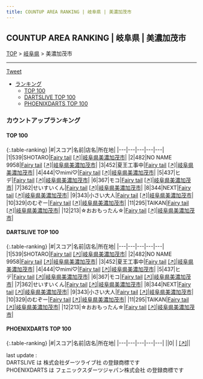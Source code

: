 ```yaml
---
title: COUNTUP AREA RANKING | 岐阜県 | 美濃加茂市
---
```

## COUNTUP AREA RANKING | 岐阜県 | 美濃加茂市

[TOP](/darts/rank/) > [岐阜県](/darts/rank/岐阜県/) > 美濃加茂市

___

<a href="https://twitter.com/share?ref_src=twsrc%5Etfw" data-text="COUNTUP AREA RANKING | 岐阜県美濃加茂市" class="twitter-share-button" data-hashtags="DARTSLIVE,PHOENIXDARTS,darts,ダーツ" data-show-count="false">Tweet</a>

* [ランキング](#カウントアップランキング)
    * [TOP 100](#top-100)
    * [DARTSLIVE TOP 100](#dartslive-top-100)
    * [PHOENIXDARTS TOP 100](#phoenixdarts-top-100)

### カウントアップランキング

#### TOP 100



{:.table-ranking}
|#|スコア|名前|店名|所在地|
|---|---|---|---|---|
|1|539|<span class="rank-name-dl">SHOTARO</span>|<a href="/darts/rank/shops/52480fe0f973f2fa58d385ea46352d8f.html">Fairy tail</a> <a href="https://search.dartslive.com/jp/shop/52480fe0f973f2fa58d385ea46352d8f">[↗]</a>|<a href="/darts/rank/岐阜県/美濃加茂市">岐阜県美濃加茂市</a>|
|2|482|<span class="rank-name-dl">NO NAME 9958</span>|<a href="/darts/rank/shops/52480fe0f973f2fa58d385ea46352d8f.html">Fairy tail</a> <a href="https://search.dartslive.com/jp/shop/52480fe0f973f2fa58d385ea46352d8f">[↗]</a>|<a href="/darts/rank/岐阜県/美濃加茂市">岐阜県美濃加茂市</a>|
|3|452|<span class="rank-name-dl">夏王工事中</span>|<a href="/darts/rank/shops/52480fe0f973f2fa58d385ea46352d8f.html">Fairy tail</a> <a href="https://search.dartslive.com/jp/shop/52480fe0f973f2fa58d385ea46352d8f">[↗]</a>|<a href="/darts/rank/岐阜県/美濃加茂市">岐阜県美濃加茂市</a>|
|4|444|<span class="rank-name-dl">♡mimi♡</span>|<a href="/darts/rank/shops/52480fe0f973f2fa58d385ea46352d8f.html">Fairy tail</a> <a href="https://search.dartslive.com/jp/shop/52480fe0f973f2fa58d385ea46352d8f">[↗]</a>|<a href="/darts/rank/岐阜県/美濃加茂市">岐阜県美濃加茂市</a>|
|5|437|<span class="rank-name-dl">ヒデ</span>|<a href="/darts/rank/shops/52480fe0f973f2fa58d385ea46352d8f.html">Fairy tail</a> <a href="https://search.dartslive.com/jp/shop/52480fe0f973f2fa58d385ea46352d8f">[↗]</a>|<a href="/darts/rank/岐阜県/美濃加茂市">岐阜県美濃加茂市</a>|
|6|367|<span class="rank-name-dl">モコ</span>|<a href="/darts/rank/shops/52480fe0f973f2fa58d385ea46352d8f.html">Fairy tail</a> <a href="https://search.dartslive.com/jp/shop/52480fe0f973f2fa58d385ea46352d8f">[↗]</a>|<a href="/darts/rank/岐阜県/美濃加茂市">岐阜県美濃加茂市</a>|
|7|362|<span class="rank-name-dl">せいすいくん</span>|<a href="/darts/rank/shops/52480fe0f973f2fa58d385ea46352d8f.html">Fairy tail</a> <a href="https://search.dartslive.com/jp/shop/52480fe0f973f2fa58d385ea46352d8f">[↗]</a>|<a href="/darts/rank/岐阜県/美濃加茂市">岐阜県美濃加茂市</a>|
|8|344|<span class="rank-name-dl">NEXT</span>|<a href="/darts/rank/shops/52480fe0f973f2fa58d385ea46352d8f.html">Fairy tail</a> <a href="https://search.dartslive.com/jp/shop/52480fe0f973f2fa58d385ea46352d8f">[↗]</a>|<a href="/darts/rank/岐阜県/美濃加茂市">岐阜県美濃加茂市</a>|
|9|343|<span class="rank-name-dl">小さい大人</span>|<a href="/darts/rank/shops/52480fe0f973f2fa58d385ea46352d8f.html">Fairy tail</a> <a href="https://search.dartslive.com/jp/shop/52480fe0f973f2fa58d385ea46352d8f">[↗]</a>|<a href="/darts/rank/岐阜県/美濃加茂市">岐阜県美濃加茂市</a>|
|10|329|<span class="rank-name-dl">のむぞー</span>|<a href="/darts/rank/shops/52480fe0f973f2fa58d385ea46352d8f.html">Fairy tail</a> <a href="https://search.dartslive.com/jp/shop/52480fe0f973f2fa58d385ea46352d8f">[↗]</a>|<a href="/darts/rank/岐阜県/美濃加茂市">岐阜県美濃加茂市</a>|
|11|295|<span class="rank-name-dl">TAIKAN</span>|<a href="/darts/rank/shops/52480fe0f973f2fa58d385ea46352d8f.html">Fairy tail</a> <a href="https://search.dartslive.com/jp/shop/52480fe0f973f2fa58d385ea46352d8f">[↗]</a>|<a href="/darts/rank/岐阜県/美濃加茂市">岐阜県美濃加茂市</a>|
|12|213|<span class="rank-name-dl">☆おおもったん☆</span>|<a href="/darts/rank/shops/52480fe0f973f2fa58d385ea46352d8f.html">Fairy tail</a> <a href="https://search.dartslive.com/jp/shop/52480fe0f973f2fa58d385ea46352d8f">[↗]</a>|<a href="/darts/rank/岐阜県/美濃加茂市">岐阜県美濃加茂市</a>|


#### DARTSLIVE TOP 100



{:.table-ranking}
|#|スコア|名前|店名|所在地|
|---|---|---|---|---|
|1|539|<span class="rank-name-dl">SHOTARO</span>|<a href="/darts/rank/shops/52480fe0f973f2fa58d385ea46352d8f.html">Fairy tail</a> <a href="https://search.dartslive.com/jp/shop/52480fe0f973f2fa58d385ea46352d8f">[↗]</a>|<a href="/darts/rank/岐阜県/美濃加茂市">岐阜県美濃加茂市</a>|
|2|482|<span class="rank-name-dl">NO NAME 9958</span>|<a href="/darts/rank/shops/52480fe0f973f2fa58d385ea46352d8f.html">Fairy tail</a> <a href="https://search.dartslive.com/jp/shop/52480fe0f973f2fa58d385ea46352d8f">[↗]</a>|<a href="/darts/rank/岐阜県/美濃加茂市">岐阜県美濃加茂市</a>|
|3|452|<span class="rank-name-dl">夏王工事中</span>|<a href="/darts/rank/shops/52480fe0f973f2fa58d385ea46352d8f.html">Fairy tail</a> <a href="https://search.dartslive.com/jp/shop/52480fe0f973f2fa58d385ea46352d8f">[↗]</a>|<a href="/darts/rank/岐阜県/美濃加茂市">岐阜県美濃加茂市</a>|
|4|444|<span class="rank-name-dl">♡mimi♡</span>|<a href="/darts/rank/shops/52480fe0f973f2fa58d385ea46352d8f.html">Fairy tail</a> <a href="https://search.dartslive.com/jp/shop/52480fe0f973f2fa58d385ea46352d8f">[↗]</a>|<a href="/darts/rank/岐阜県/美濃加茂市">岐阜県美濃加茂市</a>|
|5|437|<span class="rank-name-dl">ヒデ</span>|<a href="/darts/rank/shops/52480fe0f973f2fa58d385ea46352d8f.html">Fairy tail</a> <a href="https://search.dartslive.com/jp/shop/52480fe0f973f2fa58d385ea46352d8f">[↗]</a>|<a href="/darts/rank/岐阜県/美濃加茂市">岐阜県美濃加茂市</a>|
|6|367|<span class="rank-name-dl">モコ</span>|<a href="/darts/rank/shops/52480fe0f973f2fa58d385ea46352d8f.html">Fairy tail</a> <a href="https://search.dartslive.com/jp/shop/52480fe0f973f2fa58d385ea46352d8f">[↗]</a>|<a href="/darts/rank/岐阜県/美濃加茂市">岐阜県美濃加茂市</a>|
|7|362|<span class="rank-name-dl">せいすいくん</span>|<a href="/darts/rank/shops/52480fe0f973f2fa58d385ea46352d8f.html">Fairy tail</a> <a href="https://search.dartslive.com/jp/shop/52480fe0f973f2fa58d385ea46352d8f">[↗]</a>|<a href="/darts/rank/岐阜県/美濃加茂市">岐阜県美濃加茂市</a>|
|8|344|<span class="rank-name-dl">NEXT</span>|<a href="/darts/rank/shops/52480fe0f973f2fa58d385ea46352d8f.html">Fairy tail</a> <a href="https://search.dartslive.com/jp/shop/52480fe0f973f2fa58d385ea46352d8f">[↗]</a>|<a href="/darts/rank/岐阜県/美濃加茂市">岐阜県美濃加茂市</a>|
|9|343|<span class="rank-name-dl">小さい大人</span>|<a href="/darts/rank/shops/52480fe0f973f2fa58d385ea46352d8f.html">Fairy tail</a> <a href="https://search.dartslive.com/jp/shop/52480fe0f973f2fa58d385ea46352d8f">[↗]</a>|<a href="/darts/rank/岐阜県/美濃加茂市">岐阜県美濃加茂市</a>|
|10|329|<span class="rank-name-dl">のむぞー</span>|<a href="/darts/rank/shops/52480fe0f973f2fa58d385ea46352d8f.html">Fairy tail</a> <a href="https://search.dartslive.com/jp/shop/52480fe0f973f2fa58d385ea46352d8f">[↗]</a>|<a href="/darts/rank/岐阜県/美濃加茂市">岐阜県美濃加茂市</a>|
|11|295|<span class="rank-name-dl">TAIKAN</span>|<a href="/darts/rank/shops/52480fe0f973f2fa58d385ea46352d8f.html">Fairy tail</a> <a href="https://search.dartslive.com/jp/shop/52480fe0f973f2fa58d385ea46352d8f">[↗]</a>|<a href="/darts/rank/岐阜県/美濃加茂市">岐阜県美濃加茂市</a>|
|12|213|<span class="rank-name-dl">☆おおもったん☆</span>|<a href="/darts/rank/shops/52480fe0f973f2fa58d385ea46352d8f.html">Fairy tail</a> <a href="https://search.dartslive.com/jp/shop/52480fe0f973f2fa58d385ea46352d8f">[↗]</a>|<a href="/darts/rank/岐阜県/美濃加茂市">岐阜県美濃加茂市</a>|


#### PHOENIXDARTS TOP 100



{:.table-ranking}
|#|スコア|名前|店名|所在地|
|---|---|---|---|---|
||0|<span class="rank-name-dl"> </span>|<a href="/darts/rank/shops/.html"></a> <a href="">[↗]</a>|<a href="/darts/rank//"></a>|


<div class="footer border-top border-gray-light mt-5 pt-3 text-right text-gray">
    last update : <span style="font-weight: italic" id="foot_last_modified"></span><br />
    DARTSLIVE は 株式会社ダーツライブ社 の登録商標です<br />
    PHOENIXDARTS は フェニックスダーツジャパン株式会社 の登録商標です<br />
</div>

<script src="https://cdnjs.cloudflare.com/ajax/libs/jquery.tablesorter/2.31.3/js/jquery.tablesorter.min.js" integrity="sha512-qzgd5cYSZcosqpzpn7zF2ZId8f/8CHmFKZ8j7mU4OUXTNRd5g+ZHBPsgKEwoqxCtdQvExE5LprwwPAgoicguNg==" crossorigin="anonymous" referrerpolicy="no-referrer"></script>
<link rel="stylesheet" href="https://cdnjs.cloudflare.com/ajax/libs/jquery.tablesorter/2.31.3/css/theme.default.min.css" integrity="sha512-wghhOJkjQX0Lh3NSWvNKeZ0ZpNn+SPVXX1Qyc9OCaogADktxrBiBdKGDoqVUOyhStvMBmJQ8ZdMHiR3wuEq8+w==" crossorigin="anonymous" referrerpolicy="no-referrer" />
<script>
$(function() {
    $(".table-ranking").tablesorter({sortList:[[0, 0]]});
    $("#foot_last_modified").text(formatDate(new Date(document.lastModified), 'yyyy-MM-dd HH:mm:ss'));
});
</script>

<script async src="https://platform.twitter.com/widgets.js" charset="utf-8"></script>